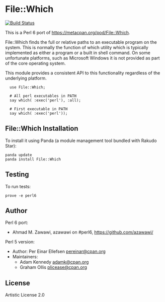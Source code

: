 # File::Which
[![Build Status](https://travis-ci.org/azawawi/perl6-file-which.svg?branch=master)](https://travis-ci.org/azawawi/perl6-file-which)

This is a Perl 6 port of https://metacpan.org/pod/File::Which.

File::Which finds the full or relative paths to an executable program on the
system. This is normally the function of which utility which is typically
implemented as either a program or a built in shell command. On some unfortunate
platforms, such as Microsoft Windows it is not provided as part of the core
operating system.

This module provides a consistent API to this functionality regardless of the
underlying platform.

```Perl6
  use File::Which;

  # All perl executables in PATH
  say which( :exec('perl'), :all);

  # First executable in PATH
  say which( :exec('perl'));
```

## File::Which Installation

To install it using Panda (a module management tool bundled with Rakudo Star):

    panda update
    panda install File::Which

## Testing

To run tests:

    prove -e perl6

## Author

Perl 6 port:
- Ahmad M. Zawawi, azawawi on #perl6, https://github.com/azawawi/

Perl 5 version:
- Author: Per Einar Ellefsen <pereinar@cpan.org>
- Maintainers:
  - Adam Kennedy <adamk@cpan.org>
  - Graham Ollis <plicease@cpan.org>

## License

Artistic License 2.0
